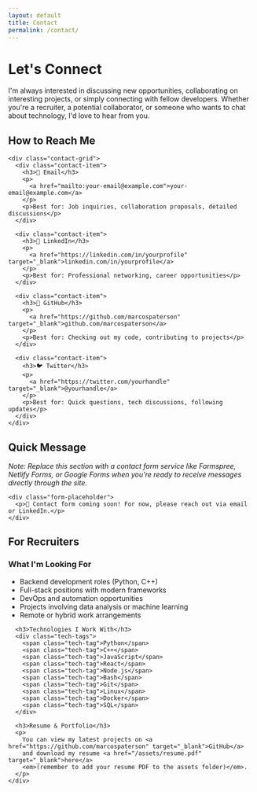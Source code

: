 ```yaml
---
layout: default
title: Contact
permalink: /contact/
---
```


<div class="contact-page">
  <h1>Let's Connect</h1>
  
  <section class="contact-intro">
    <p>
      I'm always interested in discussing new opportunities, collaborating on interesting projects, 
      or simply connecting with fellow developers. Whether you're a recruiter, a potential collaborator, 
      or someone who wants to chat about technology, I'd love to hear from you.
    </p>
  </section>

  <section class="contact-methods">
    <h2>How to Reach Me</h2>
    
    <div class="contact-grid">
      <div class="contact-item">
        <h3>📧 Email</h3>
        <p>
          <a href="mailto:your-email@example.com">your-email@example.com</a>
        </p>
        <p>Best for: Job inquiries, collaboration proposals, detailed discussions</p>
      </div>

      <div class="contact-item">
        <h3>💼 LinkedIn</h3>
        <p>
          <a href="https://linkedin.com/in/yourprofile" target="_blank">linkedin.com/in/yourprofile</a>
        </p>
        <p>Best for: Professional networking, career opportunities</p>
      </div>

      <div class="contact-item">
        <h3>🐙 GitHub</h3>
        <p>
          <a href="https://github.com/marcospaterson" target="_blank">github.com/marcospaterson</a>
        </p>
        <p>Best for: Checking out my code, contributing to projects</p>
      </div>

      <div class="contact-item">
        <h3>🐦 Twitter</h3>
        <p>
          <a href="https://twitter.com/yourhandle" target="_blank">@yourhandle</a>
        </p>
        <p>Best for: Quick questions, tech discussions, following updates</p>
      </div>
    </div>
  </section>

  <section class="contact-form">
    <h2>Quick Message</h2>
    <p>
      <em>Note: Replace this section with a contact form service like Formspree, Netlify Forms, or Google Forms when you're ready to receive messages directly through the site.</em>
    </p>
    
    <div class="form-placeholder">
      <p>📝 Contact form coming soon! For now, please reach out via email or LinkedIn.</p>
    </div>
  </section>

  <section class="recruiter-info">
    <h2>For Recruiters</h2>
    <div class="recruiter-details">
      <h3>What I'm Looking For</h3>
      <ul>
        <li>Backend development roles (Python, C++)</li>
        <li>Full-stack positions with modern frameworks</li>
        <li>DevOps and automation opportunities</li>
        <li>Projects involving data analysis or machine learning</li>
        <li>Remote or hybrid work arrangements</li>
      </ul>

      <h3>Technologies I Work With</h3>
      <div class="tech-tags">
        <span class="tech-tag">Python</span>
        <span class="tech-tag">C++</span>
        <span class="tech-tag">JavaScript</span>
        <span class="tech-tag">React</span>
        <span class="tech-tag">Node.js</span>
        <span class="tech-tag">Bash</span>
        <span class="tech-tag">Git</span>
        <span class="tech-tag">Linux</span>
        <span class="tech-tag">Docker</span>
        <span class="tech-tag">SQL</span>
      </div>

      <h3>Resume & Portfolio</h3>
      <p>
        You can view my latest projects on <a href="https://github.com/marcospaterson" target="_blank">GitHub</a> 
        and download my resume <a href="/assets/resume.pdf" target="_blank">here</a> 
        <em>(remember to add your resume PDF to the assets folder)</em>.
      </p>
    </div>
  </section>
</div>
